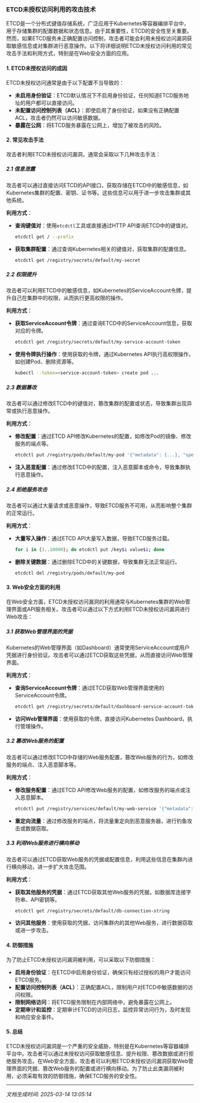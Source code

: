 ### ETCD未授权访问利用的攻击技术

ETCD是一个分布式键值存储系统，广泛应用于Kubernetes等容器编排平台中，用于存储集群的配置数据和状态信息。由于其重要性，ETCD的安全性至关重要。然而，如果ETCD服务未正确配置访问控制，攻击者可能会利用未授权访问漏洞获取敏感信息或对集群进行恶意操作。以下将详细说明ETCD未授权访问利用的常见攻击手法和利用方式，特别是在Web安全方面的应用。

#### 1. **ETCD未授权访问的成因**
ETCD未授权访问通常是由于以下配置不当导致的：
- **未启用身份验证**：ETCD默认情况下不启用身份验证，任何知道ETCD服务地址的用户都可以直接访问。
- **未配置访问控制列表（ACL）**：即使启用了身份验证，如果没有正确配置ACL，攻击者仍然可以访问敏感数据。
- **暴露在公网**：将ETCD服务暴露在公网上，增加了被攻击的风险。

#### 2. **常见攻击手法**
攻击者利用ETCD未授权访问漏洞，通常会采取以下几种攻击手法：

##### 2.1 **信息泄露**
攻击者可以通过直接访问ETCD的API接口，获取存储在ETCD中的敏感信息，如Kubernetes集群的配置、密钥、证书等。这些信息可以用于进一步攻击集群或其他系统。

**利用方式**：
- **查询键值对**：使用`etcdctl`工具或直接通过HTTP API查询ETCD中的键值对。
  ```bash
  etcdctl get / --prefix
  ```
- **获取集群配置**：通过查询Kubernetes相关的键值对，获取集群的配置信息。
  ```bash
  etcdctl get /registry/secrets/default/my-secret
  ```

##### 2.2 **权限提升**
攻击者可以利用ETCD中的敏感信息，如Kubernetes的ServiceAccount令牌，提升自己在集群中的权限，从而执行更高权限的操作。

**利用方式**：
- **获取ServiceAccount令牌**：通过查询ETCD中的ServiceAccount信息，获取对应的令牌。
  ```bash
  etcdctl get /registry/secrets/default/my-service-account-token
  ```
- **使用令牌执行操作**：使用获取的令牌，通过Kubernetes API执行高权限操作，如创建Pod、删除资源等。
  ```bash
  kubectl --token=<service-account-token> create pod ...
  ```

##### 2.3 **数据篡改**
攻击者可以通过修改ETCD中的键值对，篡改集群的配置或状态，导致集群出现异常或执行恶意操作。

**利用方式**：
- **修改配置**：通过ETCD API修改Kubernetes的配置，如修改Pod的镜像、修改服务的端点等。
  ```bash
  etcdctl put /registry/pods/default/my-pod '{"metadata": {...}, "spec": {...}}'
  ```
- **注入恶意配置**：通过修改ETCD中的配置，注入恶意脚本或命令，导致集群执行恶意操作。

##### 2.4 **拒绝服务攻击**
攻击者可以通过大量请求或恶意操作，导致ETCD服务不可用，从而影响整个集群的正常运行。

**利用方式**：
- **大量写入操作**：通过ETCD API大量写入数据，导致ETCD服务过载。
  ```bash
  for i in {1..10000}; do etcdctl put /key$i value$i; done
  ```
- **删除关键数据**：通过删除ETCD中的关键数据，导致集群无法正常运行。
  ```bash
  etcdctl del /registry/pods/default/my-pod
  ```

#### 3. **Web安全方面的利用**
在Web安全方面，ETCD未授权访问漏洞的利用通常与Kubernetes集群的Web管理界面或API服务相关。攻击者可以通过以下方式利用ETCD未授权访问漏洞进行Web攻击：

##### 3.1 **获取Web管理界面的凭据**
Kubernetes的Web管理界面（如Dashboard）通常使用ServiceAccount或用户凭据进行身份验证。攻击者可以通过ETCD获取这些凭据，从而直接访问Web管理界面。

**利用方式**：
- **查询ServiceAccount令牌**：通过ETCD获取Web管理界面使用的ServiceAccount令牌。
  ```bash
  etcdctl get /registry/secrets/default/dashboard-service-account-token
  ```
- **访问Web管理界面**：使用获取的令牌，直接访问Kubernetes Dashboard，执行管理操作。

##### 3.2 **篡改Web服务的配置**
攻击者可以通过修改ETCD中存储的Web服务配置，篡改Web服务的行为，如修改服务的端点、注入恶意脚本等。

**利用方式**：
- **修改服务配置**：通过ETCD API修改Web服务的配置，如修改服务的端点或注入恶意脚本。
  ```bash
  etcdctl put /registry/services/default/my-web-service '{"metadata": {...}, "spec": {...}}'
  ```
- **重定向流量**：通过修改服务的端点，将流量重定向到恶意服务器，进行钓鱼攻击或数据窃取。

##### 3.3 **利用Web服务进行横向移动**
攻击者可以通过ETCD获取Web服务的凭据或配置信息，利用这些信息在集群内进行横向移动，进一步扩大攻击范围。

**利用方式**：
- **获取其他服务的凭据**：通过ETCD获取其他Web服务的凭据，如数据库连接字符串、API密钥等。
  ```bash
  etcdctl get /registry/secrets/default/db-connection-string
  ```
- **访问其他服务**：使用获取的凭据，访问集群内的其他Web服务，进行数据窃取或进一步攻击。

#### 4. **防御措施**
为了防止ETCD未授权访问漏洞被利用，可以采取以下防御措施：
- **启用身份验证**：在ETCD中启用身份验证，确保只有经过授权的用户才能访问ETCD服务。
- **配置访问控制列表（ACL）**：正确配置ACL，限制用户对ETCD中敏感数据的访问权限。
- **限制网络访问**：将ETCD服务限制在内部网络中，避免暴露在公网上。
- **定期审计和监控**：定期审计ETCD的访问日志，监控异常访问行为，及时发现和响应安全事件。

#### 5. **总结**
ETCD未授权访问漏洞是一个严重的安全威胁，特别是在Kubernetes等容器编排平台中。攻击者可以通过未授权访问获取敏感信息、提升权限、篡改数据或进行拒绝服务攻击。在Web安全方面，攻击者可以利用ETCD未授权访问漏洞获取Web管理界面的凭据、篡改Web服务的配置或进行横向移动。为了防止此类漏洞被利用，必须采取有效的防御措施，确保ETCD服务的安全性。

---

*文档生成时间: 2025-03-14 13:05:14*



